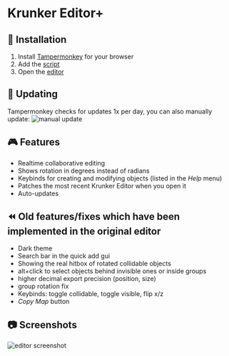# Krunker Editor+

## 💾 Installation
1. Install [Tampermonkey](http://www.tampermonkey.net) for your browser
2. Add the [script](https://github.com/j4k0xb/Krunker-Editor-Plus/raw/master/userscript.user.js)
3. Open the [editor](https://krunker.io/editor.html)

## 🔄 Updating
Tampermonkey checks for updates 1x per day, you can also manually update:
![manual update](https://i.imgur.com/MQ2b5Y0.png)

## 🎮 Features 
- Realtime collaborative editing
- Shows rotation in degrees instead of radians
- Keybinds for creating and modifying objects (listed in the *Help* menu)
- Patches the most recent Krunker Editor when you open it
- Auto-updates

## ⏪ Old features/fixes which have been implemented in the original editor
- Dark theme
- Search bar in the quick add gui
- Showing the real hitbox of rotated collidable objects
- alt+click to select objects behind invisible ones or inside groups
- higher decimal export precision (position, size)
- group rotation fix
- Keybinds: toggle collidable, toggle visible, flip x/z
- *Copy Map* button

## 📷 Screenshots
![editor screenshot](https://i.imgur.com/nz5GoqA.png)